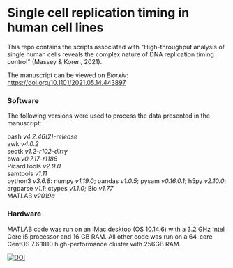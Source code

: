 # Single cell replication timing in human cell lines

This repo contains the scripts associated with "High-throughput analysis of single human cells reveals the complex nature of DNA replication timing control" (Massey & Koren, 2021).

The manuscript can be viewed on <i>Biorxiv</i>: https://doi.org/10.1101/2021.05.14.443897

<h3> Software </h3>
The following versions were used to process the data presented in the manuscript:

bash <i>v4.2.46(2)-release</i><br>
awk <i>v4.0.2</i><br>
seqtk <i>v1.2-r102-dirty</i><br>
bwa <i>v0.7.17-r1188</i><br>
PicardTools <i>v2.9.0</i><br>
samtools <i>v1.11</i><br>
python3 <i>v3.6.8</i>: numpy <i>v1.19.0</i>; pandas <i>v1.0.5</i>; pysam <i>v0.16.0.1</i>; h5py <i>v2.10.0</i>; argparse <i>v1.1</i>; ctypes <i>v1.1.0</i>; Bio <i>v1.77</i> <br>
MATLAB <i>v2019a</i>

<h3> Hardware </h3>
MATLAB code was run on an iMac desktop (OS 10.14.6) with a 3.2 GHz Intel Core i5 processor and 16 GB RAM. All other code was run on a 64-core CentOS 7.6.1810 high-performance cluster with 256GB RAM.

[![DOI](https://zenodo.org/badge/DOI/10.5281/zenodo.6463446.svg)](https://doi.org/10.5281/zenodo.6463446)
